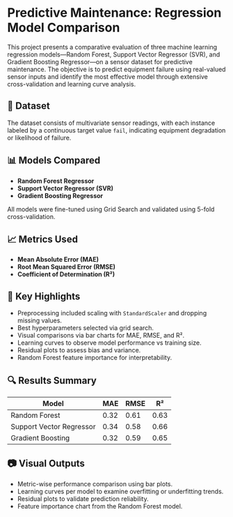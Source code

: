# Predictive Maintenance: Regression Model Comparison

This project presents a comparative evaluation of three machine learning regression models—Random Forest, Support Vector Regressor (SVR), and Gradient Boosting Regressor—on a sensor dataset for predictive maintenance. The objective is to predict equipment failure using real-valued sensor inputs and identify the most effective model through extensive cross-validation and learning curve analysis.

## 📁 Dataset

The dataset consists of multivariate sensor readings, with each instance labeled by a continuous target value `fail`, indicating equipment degradation or likelihood of failure.

## 📊 Models Compared

- **Random Forest Regressor**
- **Support Vector Regressor (SVR)**
- **Gradient Boosting Regressor**

All models were fine-tuned using Grid Search and validated using 5-fold cross-validation.

## 📈 Metrics Used

- **Mean Absolute Error (MAE)**
- **Root Mean Squared Error (RMSE)**
- **Coefficient of Determination (R²)**

## 📌 Key Highlights

- Preprocessing included scaling with `StandardScaler` and dropping missing values.
- Best hyperparameters selected via grid search.
- Visual comparisons via bar charts for MAE, RMSE, and R².
- Learning curves to observe model performance vs training size.
- Residual plots to assess bias and variance.
- Random Forest feature importance for interpretability.

## 🔍 Results Summary

| Model                    | MAE   | RMSE  | R²    |
|--------------------------|-------|-------|-------|
| Random Forest            | 0.32  | 0.61  | 0.63  |
| Support Vector Regressor | 0.34  | 0.58  | 0.66  |
| Gradient Boosting        | 0.32  | 0.59  | 0.65  |

## 📷 Visual Outputs

- Metric-wise performance comparison using bar plots.
- Learning curves per model to examine overfitting or underfitting trends.
- Residual plots to validate prediction reliability.
- Feature importance chart from the Random Forest model.

